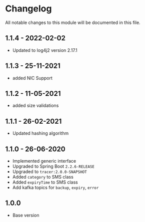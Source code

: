 # Changelog

All notable changes to this module will be documented in this file.

## 1.1.4 - 2022-02-02
- Updated to log4j2 version 2.17.1

## 1.1.3 - 25-11-2021

- added NIC Support

## 1.1.2 - 11-05-2021

- added size validations

## 1.1.1 - 26-02-2021

- Updated hashing algorithm

## 1.1.0 - 26-06-2020

- Implemented generic interface
- Upgraded to Spring Boot `2.2.6-RELEASE`
- Upgraded to `tracer:2.0.0-SNAPSHOT`
- Added `category` to SMS class
- Added `expiryTime` to SMS class
- Add kafka topics for `backup`, `expiry`, `error`

## 1.0.0

- Base version  
